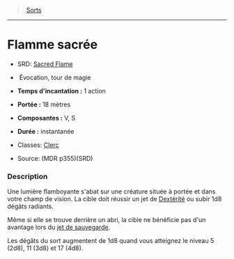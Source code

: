 ﻿---
!SpellItem
Name: Flamme sacrée
AltName: '[Sacred Flame](srd_spells_sacred_flame.md)'
Type: Évocation
Level: tour de magie
CastingTime: 1 action
Range: 18 mètres
Components: V, S
Duration: instantanée
Classes: '[Clerc](hd_cleric.md)'
Family: SpellHD
Source: (MDR p355)(SRD)
Id: spells_hd.md#flamme-sacrée
ParentLink: spells_hd.md#sorts
ParentName: Sorts
NameLevel: 1
Attributes:
  Name: Flamme sacrée
  Markdown: >+
    # <!--Name-->Flamme sacrée<!--/Name-->


    - SRD: <!--AltName-->[Sacred Flame](srd_spells_sacred_flame.md)<!--/AltName-->


    -  <!--Type-->Évocation<!--/Type-->, <!--Level-->tour de magie<!--/Level-->


    - **Temps d'incantation :** <!--CastingTime-->1 action<!--/CastingTime-->


    - **Portée :** <!--Range-->18 mètres<!--/Range-->


    - **Composantes :** <!--Components-->V, S<!--/Components-->


    - **Durée :** <!--Duration-->instantanée<!--/Duration-->


    - Classes: <!--Classes-->[Clerc](hd_cleric.md)<!--/Classes-->


    - Source: <!--Source-->(MDR p355)(SRD)<!--/Source-->


    ### Description


    Une lumière flamboyante s'abat sur une créature située à portée et dans votre champ de vision. La cible doit réussir un jet de [Dextérité](hd_abilities_dexterity.md) ou subir 1d8 dégâts radiants.


    Même si elle se trouve derrière un abri, la cible ne bénéficie pas d'un avantage lors du [jet de sauvegarde](hd_abilities_jets_de_sauvegarde.md).


    Les dégâts du sort augmentent de 1d8 quand vous atteignez le niveau 5 (2d8), 11 (3d8) et 17 (4d8).

  AltName: '[Sacred Flame](srd_spells_sacred_flame.md)'
  Type: Évocation
  Level: tour de magie
  CastingTime: 1 action
  Range: 18 mètres
  Components: V, S
  Duration: instantanée
  Classes: '[Clerc](hd_cleric.md)'
  Source: (MDR p355)(SRD)
AttributesDictionary: >+
  Name: Flamme sacrée

  Markdown: >+

    # <!--Name-->Flamme sacrée<!--/Name-->





    - SRD: <!--AltName-->[Sacred Flame](srd_spells_sacred_flame.md)<!--/AltName-->





    -  <!--Type-->Évocation<!--/Type-->, <!--Level-->tour de magie<!--/Level-->





    - **Temps d'incantation :** <!--CastingTime-->1 action<!--/CastingTime-->





    - **Portée :** <!--Range-->18 mètres<!--/Range-->





    - **Composantes :** <!--Components-->V, S<!--/Components-->





    - **Durée :** <!--Duration-->instantanée<!--/Duration-->





    - Classes: <!--Classes-->[Clerc](hd_cleric.md)<!--/Classes-->





    - Source: <!--Source-->(MDR p355)(SRD)<!--/Source-->





    ### Description





    Une lumière flamboyante s'abat sur une créature située à portée et dans votre champ de vision. La cible doit réussir un jet de [Dextérité](hd_abilities_dexterity.md) ou subir 1d8 dégâts radiants.





    Même si elle se trouve derrière un abri, la cible ne bénéficie pas d'un avantage lors du [jet de sauvegarde](hd_abilities_jets_de_sauvegarde.md).





    Les dégâts du sort augmentent de 1d8 quand vous atteignez le niveau 5 (2d8), 11 (3d8) et 17 (4d8).



  AltName: '[Sacred Flame](srd_spells_sacred_flame.md)'

  Type: Évocation

  Level: tour de magie

  CastingTime: 1 action

  Range: 18 mètres

  Components: V, S

  Duration: instantanée

  Classes: '[Clerc](hd_cleric.md)'

  Source: (MDR p355)(SRD)

---
> [Sorts](hd_spells.md)

---

# Flamme sacrée

- SRD: [Sacred Flame](srd_spells_sacred_flame.md)

-  Évocation, tour de magie

- **Temps d'incantation :** 1 action

- **Portée :** 18 mètres

- **Composantes :** V, S

- **Durée :** instantanée

- Classes: [Clerc](hd_cleric.md)

- Source: (MDR p355)(SRD)

### Description

Une lumière flamboyante s'abat sur une créature située à portée et dans votre champ de vision. La cible doit réussir un jet de [Dextérité](hd_abilities_dexterity.md) ou subir 1d8 dégâts radiants.

Même si elle se trouve derrière un abri, la cible ne bénéficie pas d'un avantage lors du [jet de sauvegarde](hd_abilities_jets_de_sauvegarde.md).

Les dégâts du sort augmentent de 1d8 quand vous atteignez le niveau 5 (2d8), 11 (3d8) et 17 (4d8).

